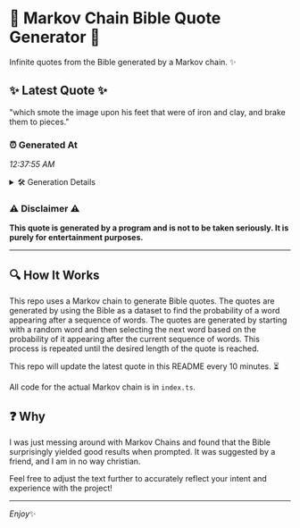 # 📖 Markov Chain Bible Quote Generator 📖

Infinite quotes from the Bible generated by a Markov chain. ✨

## ✨ Latest Quote ✨
"which smote the image upon his feet that were of iron and clay, and brake them to pieces."

### ⏰ Generated At
*12:37:55 AM*

<details>
    <summary>🛠️ Generation Details</summary>
    <p>
        <strong>🌱 Seed:</strong> which<br>
        <strong>🔄 Iterations:</strong> 17<br>
        <strong>📜 Context History:</strong><br>[ which ]: smote<br>[ which, smote ]: the<br>[ which, smote, the ]: image<br>[ which, smote, the, image ]: upon<br>[ which, smote, the, image, upon ]: his<br>[ which, smote, the, image, upon, his ]: feet<br>[ smote, the, image, upon, his, feet ]: that<br>[ the, image, upon, his, feet, that ]: were<br>[ image, upon, his, feet, that, were ]: of<br>[ upon, his, feet, that, were, of ]: iron<br>[ his, feet, that, were, of, iron ]: and<br>[ feet, that, were, of, iron, and ]: clay,<br>[ that, were, of, iron, and, clay, ]: and<br>[ were, of, iron, and, clay,, and ]: brake<br>[ of, iron, and, clay,, and, brake ]: them<br>[ iron, and, clay,, and, brake, them ]: to<br>[ and, clay,, and, brake, them, to ]: pieces.<br>
    </p>
</details>

### ⚠️ Disclaimer ⚠️
**This quote is generated by a program and is not to be taken seriously. It is purely for entertainment purposes.**

---

## 🔍 How It Works

This repo uses a Markov chain to generate Bible quotes. The quotes are generated by using the Bible as a dataset to find the probability of a word appearing after a sequence of words. The quotes are generated by starting with a random word and then selecting the next word based on the probability of it appearing after the current sequence of words. This process is repeated until the desired length of the quote is reached.

This repo will update the latest quote in this README every 10 minutes. ⏳

All code for the actual Markov chain is in `index.ts`.

## ❓ Why

I was just messing around with Markov Chains and found that the Bible surprisingly yielded good results when prompted. 
It was suggested by a friend, and I am in no way christian.

Feel free to adjust the text further to accurately reflect your intent and experience with the project!

---

*Enjoy*✨
